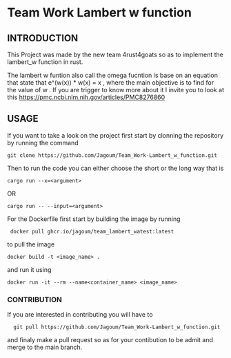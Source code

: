 # Team Work Lambert w function

   ## INTRODUCTION
 This Project was made by the new team 4rust4goats so as to implement  the lambert_w function in rust.

 The lambert w funtion also call the omega fucntion is base on an equation that state that e^(w(x)) * w(x) = x , where the main objective is to find for the value of w . If you are trigger to know more about it I invite you  to look at this https://pmc.ncbi.nlm.nih.gov/articles/PMC8276860


  ## USAGE

  If you want to take a look on the project first start by clonning the repository by running the command 

    git clone https://github.com/Jagoum/Team_Work-Lambert_w_function.git

 Then to run the code you can either choose the short or the long way that is 

    cargo run --x=<argument>

OR
    
    cargo run -- --input=<argument>

   For the Dockerfile first start by building the image by running 

   

     docker pull ghcr.io/jagoum/team_lambert_watest:latest    
to pull the image 


    docker build -t <image_name> .

and run it using 

    docker run -it --rm --name<container_name> <image_name>


### CONTRIBUTION

 If you are interested in contributing you will have to  

      git pull https://github.com/Jagoum/Team_Work-Lambert_w_function.git



and finaly make a pull request so as for your contibution to be admit and merge to the main branch.

